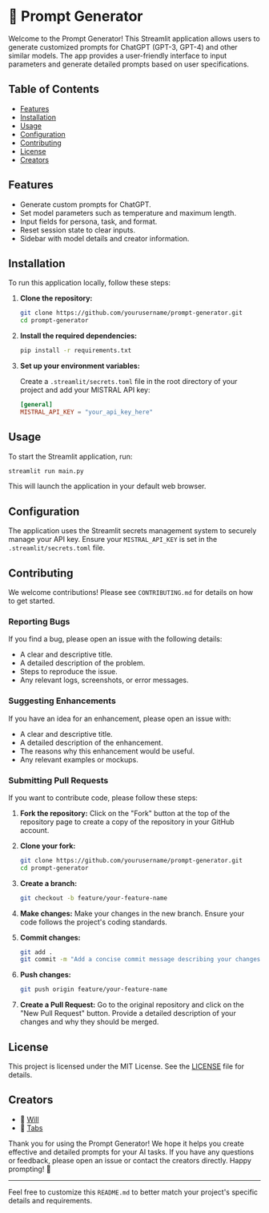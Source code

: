 # 💬 Prompt Generator

Welcome to the Prompt Generator! This Streamlit application allows users to generate customized prompts for ChatGPT (GPT-3, GPT-4) and other similar models. The app provides a user-friendly interface to input parameters and generate detailed prompts based on user specifications.

## Table of Contents

- [Features](#features)
- [Installation](#installation)
- [Usage](#usage)
- [Configuration](#configuration)
- [Contributing](#contributing)
- [License](#license)
- [Creators](#creators)

## Features

- Generate custom prompts for ChatGPT.
- Set model parameters such as temperature and maximum length.
- Input fields for persona, task, and format.
- Reset session state to clear inputs.
- Sidebar with model details and creator information.

## Installation

To run this application locally, follow these steps:

1. **Clone the repository:**
    ```sh
    git clone https://github.com/yourusername/prompt-generator.git
    cd prompt-generator
    ```

2. **Install the required dependencies:**
    ```sh
    pip install -r requirements.txt
    ```

3. **Set up your environment variables:**

    Create a `.streamlit/secrets.toml` file in the root directory of your project and add your MISTRAL API key:
    ```toml
    [general]
    MISTRAL_API_KEY = "your_api_key_here"
    ```

## Usage

To start the Streamlit application, run:
```sh
streamlit run main.py
```

This will launch the application in your default web browser.

## Configuration

The application uses the Streamlit secrets management system to securely manage your API key. Ensure your `MISTRAL_API_KEY` is set in the `.streamlit/secrets.toml` file.

## Contributing

We welcome contributions! Please see `CONTRIBUTING.md` for details on how to get started.

### Reporting Bugs

If you find a bug, please open an issue with the following details:

- A clear and descriptive title.
- A detailed description of the problem.
- Steps to reproduce the issue.
- Any relevant logs, screenshots, or error messages.

### Suggesting Enhancements

If you have an idea for an enhancement, please open an issue with:

- A clear and descriptive title.
- A detailed description of the enhancement.
- The reasons why this enhancement would be useful.
- Any relevant examples or mockups.

### Submitting Pull Requests

If you want to contribute code, please follow these steps:

1. **Fork the repository:**
   Click on the "Fork" button at the top of the repository page to create a copy of the repository in your GitHub account.

2. **Clone your fork:**
    ```sh
    git clone https://github.com/yourusername/prompt-generator.git
    cd prompt-generator
    ```

3. **Create a branch:**
    ```sh
    git checkout -b feature/your-feature-name
    ```

4. **Make changes:**
   Make your changes in the new branch. Ensure your code follows the project's coding standards.

5. **Commit changes:**
    ```sh
    git add .
    git commit -m "Add a concise commit message describing your changes"
    ```

6. **Push changes:**
    ```sh
    git push origin feature/your-feature-name
    ```

7. **Create a Pull Request:** 
   Go to the original repository and click on the "New Pull Request" button. Provide a detailed description of your changes and why they should be merged.

## License

This project is licensed under the MIT License. See the [LICENSE](LICENSE) file for details.

## Creators

- 🔬 [Will](https://www.linkedin.com/in/williamsm01010101/)
- 🎨 [Tabs](https://www.linkedin.com/in/t%C3%A1bata-martins-9a5383131/)

Thank you for using the Prompt Generator! We hope it helps you create effective and detailed prompts for your AI tasks. If you have any questions or feedback, please open an issue or contact the creators directly. Happy prompting! 🎉

---

Feel free to customize this `README.md` to better match your project's specific details and requirements.
